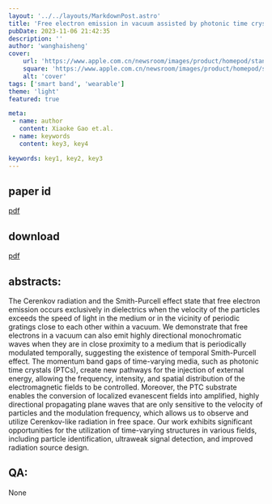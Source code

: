 ```yaml
---
layout: '../../layouts/MarkdownPost.astro'
title: 'Free electron emission in vacuum assisted by photonic time crystals'
pubDate: 2023-11-06 21:42:35
description: ''
author: 'wanghaisheng'
cover:
    url: 'https://www.apple.com.cn/newsroom/images/product/homepod/standard/Apple-HomePod-hero-230118_big.jpg.large_2x.jpg'
    square: 'https://www.apple.com.cn/newsroom/images/product/homepod/standard/Apple-HomePod-hero-230118_big.jpg.large_2x.jpg'
    alt: 'cover'
tags: ['smart band', 'wearable'] 
theme: 'light'
featured: true

meta:
 - name: author
   content: Xiaoke Gao et.al.
 - name: keywords
   content: key3, key4

keywords: key1, key2, key3
---
```


## paper id
[pdf](2311.01203v1)
## download
[pdf]([2311.01203v1](http://arxiv.org/abs/2311.01203v1))
## abstracts:
The Cerenkov radiation and the Smith-Purcell effect state that free electron emission occurs exclusively in dielectrics when the velocity of the particles exceeds the speed of light in the medium or in the vicinity of periodic gratings close to each other within a vacuum. We demonstrate that free electrons in a vacuum can also emit highly directional monochromatic waves when they are in close proximity to a medium that is periodically modulated temporally, suggesting the existence of temporal Smith-Purcell effect. The momentum band gaps of time-varying media, such as photonic time crystals (PTCs), create new pathways for the injection of external energy, allowing the frequency, intensity, and spatial distribution of the electromagnetic fields to be controlled. Moreover, the PTC substrate enables the conversion of localized evanescent fields into amplified, highly directional propagating plane waves that are only sensitive to the velocity of particles and the modulation frequency, which allows us to observe and utilize Cerenkov-like radiation in free space. Our work exhibits significant opportunities for the utilization of time-varying structures in various fields, including particle identification, ultraweak signal detection, and improved radiation source design.
## QA:
None
